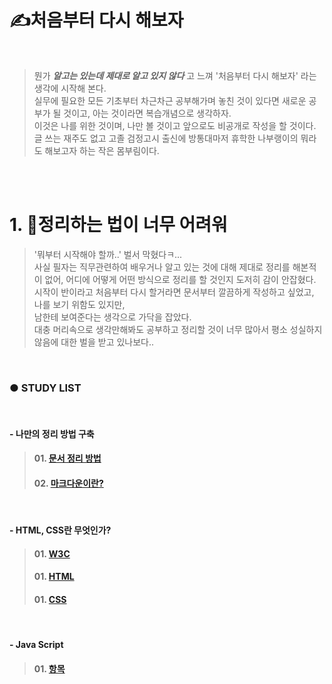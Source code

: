 # ✍️처음부터 다시 해보자

<br />

<!-- ● 도입부 시작 -->
> 뭔가 _**알고는 있는데 제대로 알고 있지 않다**_ 고 느껴 '처음부터 다시 해보자' 라는 생각에 시작해 본다.   
실무에 필요한 모든 기초부터 차근차근 공부해가며 놓친 것이 있다면 새로운 공부가 될 것이고, 아는 것이라면 복습개념으로 생각하자.   
이것은 나를 위한 것이며, 나만 볼 것이고 앞으로도 비공개로 작성을 할 것이다.     
글 쓰는 재주도 없고 고졸 검정고시 출신에 방통대마저 휴학한 나부랭이의 뭐라도 해보고자 하는 작은 몸부림이다.
<!-- ● 도입부 끝 -->

<br />
<br />

<!-- ● 정리 인트로 시작 -->
# 1. 📝정리하는 법이 너무 어려워

> '뭐부터 시작해야 할까..' 벌서 막혔다ㅋ...       
사실 필자는 직무관련하여 배우거나 알고 있는 것에 대해 제대로 정리를 해본적이 없어, 어디에 어떻게 어떤 방식으로 정리를 할 것인지 도저히 감이 안잡혔다.   
시작이 반이라고 처음부터 다시 할거라면 문서부터 깔끔하게 작성하고 싶었고, 나를 보기 위함도 있지만,  
남한테 보여준다는 생각으로 가닥을 잡았다.   
대충 머리속으로 생각만해봐도 공부하고 정리할 것이 너무 많아서 평소 성실하지 않음에 대한 벌을 받고 있나보다..
<!-- ● 정리 인트로 끝 -->

<br />

### ● STUDY LIST

<br />

#### - 나만의 정리 방법 구축
>   #### 01. [문서 정리 방법](../self-study-list/01.%20%EB%AC%B8%EC%84%9C%EC%A0%95%EB%A6%AC/01.%20%EB%AC%B8%EC%84%9C%EC%A0%95%EB%A6%AC%EA%B8%B0%EC%B4%88.md)
>   #### 02. [마크다운이란?](../self-study-list/01.%20%EB%AC%B8%EC%84%9C%EC%A0%95%EB%A6%AC/02.%20%EB%A7%88%ED%81%AC%EB%8B%A4%EC%9A%B4.md)

<br />

#### - HTML, CSS란 무엇인가?
>   #### 01. [W3C](../self-study-list/02.%20HTML%2CCSS/01.%20W3C.md)
>   #### 01. [HTML](../self-study-list/02.%20HTML%2CCSS/02.%20HTML.md)
>   #### 01. [CSS](../self-study-list/02.%20HTML%2CCSS/03.%20CSS.md)

<br />

#### - Java Script
>   #### 01. [항목](../self-study-list/03.%20Java%20Script/%ED%95%AD%EB%AA%A9.md)








